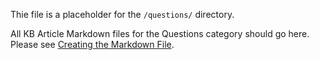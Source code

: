 Thie file is a placeholder for the `/questions/` directory.

All KB Article Markdown files for the Questions category should go here. Please see [Creating the Markdown File](https://github.com/websharks/team/wiki/KB-Articles-::-Creating-the-Markdown-File).
